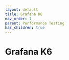 ```yaml
---
layout: default
title: Grafana K6
nav_order: 1
parent: Performance Testing
has_children: true
---
```


# Grafana K6



